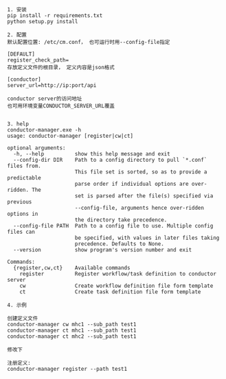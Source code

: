 <pre><code>
1. 安装
pip install -r requirements.txt
python setup.py install

2. 配置
默认配置位置: /etc/cm.conf， 也可运行时用--config-file指定

[DEFAULT]
register_check_path=
存放定义文件的根目录， 定义内容是json格式

[conductor]
server_url=http://ip:port/api

conductor server的访问地址
也可用环境变量CONDUCTOR_SERVER_URL覆盖


3. help
conductor-manager.exe -h
usage: conductor-manager [register|cw|ct]

optional arguments:
  -h, --help          show this help message and exit
  --config-dir DIR    Path to a config directory to pull `*.conf` files from.
                      This file set is sorted, so as to provide a predictable
                      parse order if individual options are over-ridden. The
                      set is parsed after the file(s) specified via previous
                      --config-file, arguments hence over-ridden options in
                      the directory take precedence.
  --config-file PATH  Path to a config file to use. Multiple config files can
                      be specified, with values in later files taking
                      precedence. Defaults to None.
  --version           show program's version number and exit

Commands:
  {register,cw,ct}    Available commands
    register          Register workflow/task definition to conductor server
    cw                Create workflow definition file form template
    ct                Create task definition file form template

4. 示例

创建定义文件
conductor-manager cw mhc1 --sub_path test1
conductor-manager ct mhc1 --sub_path test1
conductor-manager ct mhc2 --sub_path test1

修改下

注册定义:
conductor-manager register --path test1
</code></pre>
